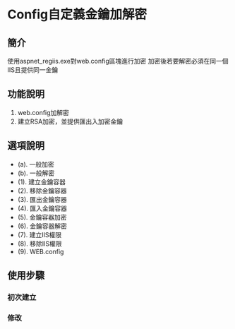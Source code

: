 # Config自定義金鑰加解密

## 簡介

使用aspnet_regiis.exe對web.config區塊進行加密
加密後若要解密必須在同一個IIS且提供同一金鑰

## 功能說明

1. web.config加解密
2. 建立RSA加密，並提供匯出入加密金鑰

## 選項說明

* (a). 一般加密
* (b). 一般解密
* (1). 建立金鑰容器
* (2). 移除金鑰容器
* (3). 匯出金鑰容器
* (4). 匯入金鑰容器
* (5). 金鑰容器加密
* (6). 金鑰容器解密
* (7). 建立IIS權限
* (8). 移除IIS權限
* (9). WEB.config

## 使用步驟

### 初次建立



### 修改


